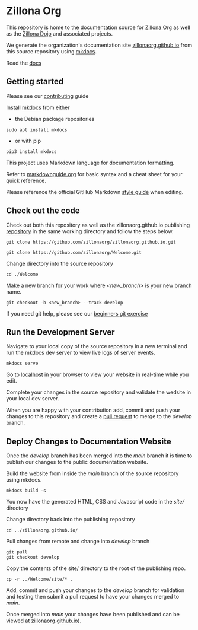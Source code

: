 # Zillona Org

This repository is home to the documentation source for 
[Zillona Org](https://www.zillona.org/) as well as the 
[Zillona Dojo](https://www.zillona.org/dojo/) and associated projects.

We generate the organization's documentation site 
[zillonaorg.github.io](https://zillonaorg.github.io) from this source repository 
using [mkdocs](https://www.mkdocs.org/).

Read the [docs](https://zillonaorg.github.io)

## Getting started

Please see our [contributing](https://zillonaorg.github.io/contributing/) guide

Install [mkdocs](https://www.mkdocs.org/) from either 

  * the Debian package repositories

`sudo apt install mkdocs`

  * or with pip

`pip3 install mkdocs`

This project uses Markdown language for documentation formatting.

Refer to [markdownguide.org](https://www.markdownguide.org/) for basic syntax 
and a cheat sheet for your quick reference.

Please reference the official GitHub Markdown 
[style guide](https://google.github.io/styleguide/docguide/style.html) 
when editing.

## Check out the code

Check out both this repository as well as the zillonaorg.github.io publishing
[repository](https://github.com/zillonaorg/zillonaorg.github.io) in the same 
working directory and follow the steps below.

`git clone https://github.com/zillonaorg/zillonaorg.github.io.git`

`git clone https://github.com/zillonaorg/Welcome.git`

Change directory into the source repository

`cd ./Welcome`

Make a new branch for your work where _<new_branch>_ is your new branch name.

`git checkout -b <new_branch> --track develop`

If you need git help, please see our 
[beginners git exercise](https://zillonaorg.github.io/git_exercise-1/)

## Run the Development Server

Navigate to your local copy of the source repository in a new terminal and run 
the mkdocs dev server to view live logs of server events.

`mkdocs serve`

Go to [localhost](http://127.0.0.1:8000) in your browser to view your website in 
real-time while you edit.

Complete your changes in the source repository and validate the wedsite in your
local dev server.

When you are happy with your contribution add, commit and push your changes to 
this repository and create a 
[pull request](https://docs.github.com/en/pull-requests/collaborating-with-pull-requests/proposing-changes-to-your-work-with-pull-requests/creating-a-pull-request)
to merge to the _develop_ branch.

## Deploy Changes to Documentation Website

Once the _develop_ branch has been merged into the _main_ branch it is time to 
publish our changes to the public documentation website.

Build the website from inside the _main_ branch of the source repository using
mkdocs.

`mkdocs build -s`

You now have the generated HTML, CSS and Javascript code in the _site/_
directory

Change directory back into the publishing repository

`cd ../zillonaorg.github.io/`

Pull changes from remote and change into _develop_ branch

```
git pull
git checkout develop
```

Copy the contents of the site/ directory to the root of the publishing repo.

`cp -r ../Welcome/site/* .`

Add, commit and push your changes to the _develop_ branch for validation and
testing then submit a pull request to have your changes merged to _main_.

Once merged into _main_ your changes have been published and can be viewed at
[zillonaorg.github.io](https://zillonaorg.github.io/)).
